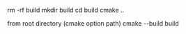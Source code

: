 rm -rf build
mkdir build
cd build
cmake ..

from root directory (cmake option path)
cmake --build build